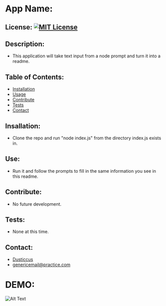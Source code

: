 
# App Name: <br/>
## License: [![MIT License](https://badges.frapsoft.com/os/mit/mit.svg?v=103)](https://opensource.org/licenses/mit-license.php)<br/>
## Description: 
  - This application will take text input from a node prompt and turn it into a readme.<br/>
## Table of Contents:
- [Installation](#installation)
- [Usage](#usage)
- [Contribute](#contributing)
- [Tests](#tests)
- [Contact](#contact)
## Insallation: 
  - Clone the repo and run "node index.js" from the directory index.js exists in.<br/> 
## Use: 
  - Run it and follow the prompts to fill in the same information you see in this readme.<br/>
## Contribute: 
  - No future development.<br/>
## Tests: 
  - None at this time.<br/>
## Contact: 
  - [Dusticcus](https://GitHub.com/Dusticcus)
  - genericemail@practice.com

# DEMO:
![Alt Text](./readmeDemo.gif)
